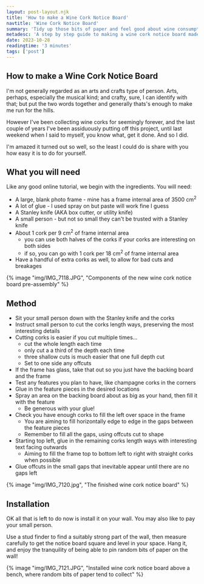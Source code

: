 ```yaml
---
layout: post-layout.njk
title: 'How to make a Wine Cork Notice Board'
navtitle: 'Wine Cork Notice Board'
summary: 'Tidy up those bits of paper and feel good about wine consumption with this easy DIY craft project'
metadesc: 'A step by step guide to making a wine cork notice board made from recycled wine corks.'
date: 2023-10-28
readingtime: '3 minutes'
tags: ['post']
---
```

## How to make a Wine Cork Notice Board

I'm not generally regarded as an arts and crafts type of person. Arts, perhaps, especially the musical kind; and crafty, sure, I can identify with that; but put the two words together and generally thats's enough to make me run for the hills.

However I've been collecting wine corks for seemingly forever, and the last couple of years I've been assiduously putting off this project, until last weekend when I said to myself, you know what, get it done. And so I did. 

I'm amazed it turned out so well, so the least I could do is share with you how easy it is to do for yourself.<!-- excerpt -->

## What you will need

Like any good online tutorial, we begin with the ingredients. You will need:

 - A large, blank photo frame - mine has a frame internal area of 3500 cm<sup>2</sup>
 - A lot of glue - I used spray on but paste will work fine I guess
 - A Stanley knife (AKA box cutter, or utility knife)
 - A small person - but not so small they can't be trusted with a Stanley knife
 - About 1 cork per 9 cm<sup>2</sup> of frame internal area
   - you can use both halves of the corks if your corks are interesting on both sides
   - if so, you can go with 1 cork per 18 cm<sup>2</sup> of frame internal area
 - Have a handful of extra corks as well, to allow for bad cuts and breakages
  
{% image "img/IMG_7118.JPG", "Components of the new wine cork notice board pre-assembly" %}

## Method

 - Sit your small person down with the Stanley knife and the corks
 - Instruct small person to cut the corks length ways, preserving the most interesting details
 - Cutting corks is easier if you cut multiple times...
   - cut the whole length each time 
   - only cut a a third of the depth each time
   - three shallow cuts is much easier that one full depth cut
   - Set to one side any offcuts
 - If the frame has glass, take that out so you just have the backing board and the frame
 - Test any features you plan to have, like champagne corks in the corners
 - Glue in the feature pieces in the desired locations
 - Spray an area on the backing board about as big as your hand, then fill it with the feature
   - Be generous with your glue!
 - Check you have enough corks to fill the left over space in the frame
   - You are aiming to fill horizontally edge to edge in the gaps between the feature pieces
   - Remember to fill all the gaps, using offcuts cut to shape
 - Starting top left, glue in the remaining corks length ways with interesting text facing outwards
   - Aiming to fill the frame top to bottom left to right with straight corks when possible
 - Glue offcuts in the small gaps that inevitable appear until there are no gaps left
 
{% image "img/IMG_7120.jpg", "The finished wine cork notice board" %}

## Installation

OK all that is left to do now is install it on your wall. You may also like to pay your small person.

Use a stud finder to find a suitably strong part of the wall, then measure carefully to get the notice board square and level in your space.
Hang it, and enjoy the tranquility of being able to pin random bits of paper on the wall!

{% image "img/IMG_7121.JPG", "Installed wine cork notice board above a bench, where random bits of paper tend to collect" %}
